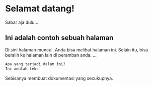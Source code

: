 # Selamat datang!

Sabar aja dulu...

## Ini adalah contoh sebuah halaman

Di sini halaman muncul. Anda bisa melihat halaman ini.
Selain itu, bisa beralih ke halaman lain di peramban anda.
...

```python title="test.nahida.py"
Apa yang terjadi dalam ini?
Ini adalah teks
```

Sebisanya membuat dokumentasi yang secukupnya.
